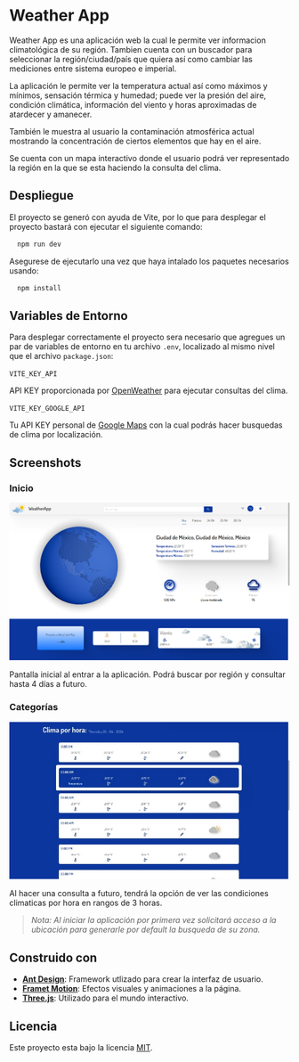 
# Weather App

Weather App es una aplicación web la cual le permite ver informacion climatológica de su región. Tambien cuenta con un buscador para seleccionar la región/ciudad/país que quiera así como cambiar las mediciones entre sistema europeo e imperial.

La aplicación le permite ver la temperatura actual así como máximos y mínimos, sensación térmica y humedad; puede ver la presión del aire, condición climática, información del viento y horas aproximadas de atardecer y amanecer. 

También le muestra al usuario la contaminación atmosférica actual mostrando la concentración de ciertos elementos que hay en el aire.

Se cuenta con un mapa interactivo donde el usuario podrá ver representado la región en la que se esta haciendo la consulta del clima.

## Despliegue

El proyecto se generó con ayuda de Vite, por lo que para desplegar el proyecto bastará con ejecutar el siguiente comando:

```bash
  npm run dev
```

Asegurese de ejecutarlo una vez que haya intalado los paquetes necesarios usando: 

```bash
  npm install
```

## Variables de Entorno

Para desplegar correctamente el proyecto sera necesario que agregues un par de variables de entorno en tu archivo `.env`, localizado al mismo nivel que el archivo `package.json`:

`VITE_KEY_API`

API KEY proporcionada por [OpenWeather](https://home.openweathermap.org/api_keys) para ejecutar consultas del clima.


`VITE_KEY_GOOGLE_API`

Tu API KEY personal de [Google Maps](https://console.cloud.google.com/) con la cual podrás hacer busquedas de clima por localización.
## Screenshots

### Inicio
![Home App Screenshot](https://github.com/LuisEduardoZV/portafolio/blob/main/src/assets/projects/WeatherMain.png?raw=true)

Pantalla inicial al entrar a la aplicación. Podrá buscar por región y consultar hasta 4 días a futuro.

### Categorías

![Category App Screenshot](https://github.com/LuisEduardoZV/portafolio/blob/main/src/assets/projects/WeatherHour.jpg?raw=true)

Al hacer una consulta a futuro, tendrá la opción de ver las condiciones climaticas por hora en rangos de 3 horas.

> *Nota:
> Al iniciar la aplicación por primera vez solicitará acceso a la ubicación para generarle por default la busqueda de su zona.*
## Construido con

- **[Ant Design](https://ant.design/)**: Framework utlizado para crear la interfaz de usuario.
- **[Framet Motion](https://motion.dev/)**: Efectos visuales y animaciones a la página.
- **[Three.js](https://threejs.org/)**: Utilizado para el mundo interactivo.


## Licencia

Este proyecto esta bajo la licencia [MIT](https://choosealicense.com/licenses/mit/).

